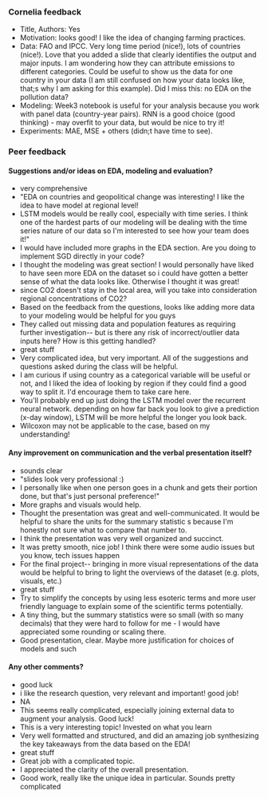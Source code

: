 ### Cornelia feedback
- Title, Authors: Yes
- Motivation: looks good! I like the idea of changing farming practices.
- Data: FAO and IPCC. Very long time period (nice!), lots of countries (nice!). Love that you added a slide that clearly identifies the output and major inputs. I am wondering how they can attribute emissions to different categories. Could be useful to show us the data for one country in your data (I am still confused on how your data looks like, that;s why I am asking for this example). Did I miss this: no EDA on the pollution data? 
- Modeling: Week3 notebook is useful for your analysis because you work with panel data (country-year pairs). RNN is a good choice (good thinking) - may overfit to your data, but would be nice to try it!
- Experiments: MAE, MSE + others (didn;t have time to see).


### Peer feedback

#### Suggestions and/or ideas on EDA, modeling and evaluation?
- very comprehensive
- "EDA on countries and geopolitical change was interesting! I like the idea to have model at regional level!
- LSTM models would be really cool, especially with time series. I think one of the hardest parts of our modeling will be dealing with the time series nature of our data so I'm interested to see how your team does it!"
- I would have included more graphs in the EDA section. Are you doing to implement SGD directly in your code? 
- I thought the modeling was great section! I would personally have liked to have seen more EDA on the dataset so i could have gotten a better sense of what the data looks like. Otherwise I thought it was great!
- since CO2 doesn't stay in the local area, will you take into consideration regional concentrations of CO2?
- Based on the feedback from the questions, looks like adding more data to your modeling would be helpful for you guys
- They called out missing data and population features as requiring further investigation-- but is there any risk of incorrect/outlier data inputs here? How is this getting handled?
- great stuff
- Very complicated idea, but very important. All of the suggestions and questions asked during the class will be helpful. 
- I am curious if using country as a categorical variable will be useful or not, and I liked the idea of looking by region if they could find a good way to split it. I'd encourage them to take care here.
- You'll probably end up just doing the LSTM model over the recurrent neural network. depending on how far back you look to give a prediction (x-day window), LSTM will be more helpful the longer you look back.
- Wilcoxon may not be applicable to the case, based on my understanding!

#### Any improvement on communication and the verbal presentation itself?
- sounds clear
- "slides look very professional :)
- I personally like when one person goes in a chunk and gets their portion done, but that's just personal preference!"
- More graphs and visuals would help.
- Thought the presentation was great and well-communicated. It would be helpful to share the units for the summary statistic s because I'm honestly not sure what to compare that number to. 
- I think the presentation was very well organized and succinct. 
- It was pretty smooth, nice job! I think there were some audio issues but you know, tech issues happen 
- For the final project-- bringing in more visual representations of the data would be helpful to bring to light the overviews of the dataset (e.g. plots, visuals, etc.)
- great stuff
- Try to simplify the concepts by using less esoteric terms and more user friendly language to explain some of the scientific terms potentially. 
- A tiny thing, but the summary statistics were so small (with so many decimals) that they were hard to follow for me - I would have appreciated some rounding or scaling there.
- Good presentation, clear. Maybe more justification for choices of models and such


#### Any other comments?
- good luck
- i like the research question, very relevant and important! good job!
- NA
- This seems really complicated, especially joining external data to augment your analysis. Good luck!
- This is a very interesting topic! Invested on what you learn
- Very well formatted and structured, and did an amazing job synthesizing the key takeaways from the data based on the EDA!
- great stuff
- Great job with a complicated topic. 
- I appreciated the clarity of the overall presentation.
- Good work, really like the unique idea in particular. Sounds pretty complicated
